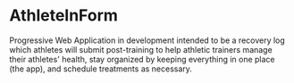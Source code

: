 # AthleteInForm
Progressive Web Application in development intended to be a recovery log which athletes will submit post-training to help athletic trainers manage their athletes' health, stay organized by keeping everything in one place (the app), and schedule treatments as necessary.
